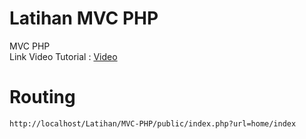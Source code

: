# Latihan MVC PHP
MVC PHP
 <br>
 Link Video Tutorial : [Video](https://www.youtube.com/watch?v=hTd1AGxcX0g)
 <br>

# Routing
```
http://localhost/Latihan/MVC-PHP/public/index.php?url=home/index
```
